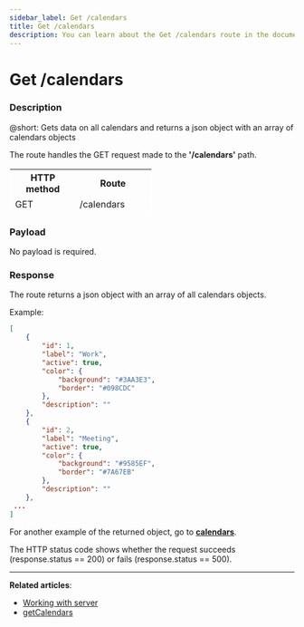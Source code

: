 ```yaml
---
sidebar_label: Get /calendars
title: Get /calendars
description: You can learn about the Get /calendars route in the documentation of the DHTMLX JavaScript Event Calendar library. Browse developer guides and API reference, try out code examples and live demos, and download a free 30-day evaluation version of DHTMLX To Do List.
---
```


# Get /calendars

### Description

@short: Gets data on all calendars and returns a json object with an array of calendars objects

The route handles the GET request made to the **'/calendars'** path.

<table style="border: 1px solid white; border-collapse: collapse; width:50%">
<thead style="border: 1px solid white; border-collapse: collapse;">
<th style="width:25%">HTTP method</th>
<th style="width:25%">Route</th>
</thead>
<tbody style="border: 1px solid white; border-collapse: collapse">
<tr>
<td>GET</td>
<td>/calendars</td>
</tr>
</tbody>
</table>


### Payload

No payload is required.


### Response

The route returns a json object with an array of all calendars objects. 

Example:

~~~json
[
    {
        "id": 1,
        "label": "Work",
        "active": true,
        "color": {
            "background": "#3AA3E3",
            "border": "#098CDC"
        },
        "description": ""
    },
    {
        "id": 2,
        "label": "Meeting",
        "active": true,
        "color": {
            "background": "#9585EF",
            "border": "#7A67EB"
        },
        "description": ""
    },
 ...
]
~~~

For another example of the returned object, go to [**calendars**](api/config/js_eventcalendar_calendars_config.md).

The HTTP status code shows whether the request succeeds (response.status == 200) or fails (response.status == 500).

---

**Related articles**: 
- [Working with server](guides/working_with_server.md)
- [getCalendars](api/provider/rest_methods/js_eventcalendar_getcalendars_method.md)